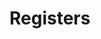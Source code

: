 # Registers

<!-- BEGIN CMDGEN util/regtool.py -d ./hw/top_darjeeling/ip_autogen/clkmgr/data/clkmgr.hjson -->
<!-- END CMDGEN -->
